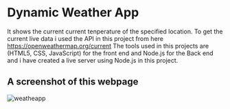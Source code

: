 # Dynamic Weather App

It shows the current current tenperature of the specified location.
To get the current live data i used the API in this project from here https://openweathermap.org/current
The tools used in this projects are (HTML5, CSS, JavaScript) for the front end and Node.js for the Back end and i have created a live server using Node.js in this project.

## A screenshot of this webpage 

![weatheapp](https://user-images.githubusercontent.com/41646536/102901771-04203400-4494-11eb-9fe1-6d123d20da0d.png)
